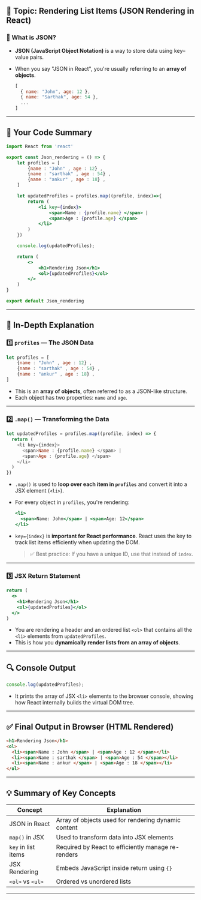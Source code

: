 
## 📘 Topic: Rendering List Items (JSON Rendering in React)

### 🔸 What is JSON?

* **JSON (JavaScript Object Notation)** is a way to store data using key–value pairs.
* When you say "JSON in React", you're usually referring to an **array of objects**.

  ```js
  [
    { name: "John", age: 12 },
    { name: "Sarthak", age: 54 },
    ...
  ]
  ```

---

## 🔹 Your Code Summary

```jsx
import React from 'react'

export const Json_rendering = () => {
    let profiles = [
        {name : "John" , age : 12} ,
        {name : "sarthak" , age : 54} ,
        {name : "ankur" , age : 18} ,
    ]

    let updatedProfiles = profiles.map((profile, index)=>{
        return (
            <li key={index}>
                <span>Name : {profile.name} </span> | 
                <span>Age : {profile.age} </span>
            </li>
        )
    })

    console.log(updatedProfiles);

    return (
        <>
            <h1>Rendering Json</h1>
            <ol>{updatedProfiles}</ol>
        </>
    )
}

export default Json_rendering
```

---

## 🧠 In-Depth Explanation

### 1️⃣ `profiles` — The JSON Data

```js
let profiles = [
    {name : "John" , age : 12} ,
    {name : "sarthak" , age : 54} ,
    {name : "ankur" , age : 18} ,
]
```

* This is an **array of objects**, often referred to as a JSON-like structure.
* Each object has two properties: `name` and `age`.

---

### 2️⃣ `.map()` — Transforming the Data

```js
let updatedProfiles = profiles.map((profile, index) => {
  return (
    <li key={index}>
      <span>Name : {profile.name} </span> | 
      <span>Age : {profile.age} </span>
    </li>
  )
})
```

* `.map()` is used to **loop over each item in `profiles`** and convert it into a JSX element (`<li>`).
* For every object in `profiles`, you're rendering:

  ```jsx
  <li>
    <span>Name: John</span> | <span>Age: 12</span>
  </li>
  ```
* `key={index}` is **important for React performance**. React uses the key to track list items efficiently when updating the DOM.

  > ✅ Best practice: If you have a unique ID, use that instead of `index`.

---

### 3️⃣ JSX Return Statement

```jsx
return (
  <>
    <h1>Rendering Json</h1>
    <ol>{updatedProfiles}</ol>
  </>
)
```

* You are rendering a header and an ordered list `<ol>` that contains all the `<li>` elements from `updatedProfiles`.
* This is how you **dynamically render lists from an array of objects**.

---

## 🔍 Console Output

```js
console.log(updatedProfiles);
```

* It prints the array of JSX `<li>` elements to the browser console, showing how React internally builds the virtual DOM tree.

---

## ✅ Final Output in Browser (HTML Rendered)

```html
<h1>Rendering Json</h1>
<ol>
  <li><span>Name : John </span> | <span>Age : 12 </span></li>
  <li><span>Name : sarthak </span> | <span>Age : 54 </span></li>
  <li><span>Name : ankur </span> | <span>Age : 18 </span></li>
</ol>
```

---

## 💡 Summary of Key Concepts

| Concept             | Explanation                                         |
| ------------------- | --------------------------------------------------- |
| JSON in React       | Array of objects used for rendering dynamic content |
| `map()` in JSX      | Used to transform data into JSX elements            |
| `key` in list items | Required by React to efficiently manage re-renders  |
| JSX Rendering       | Embeds JavaScript inside return using `{}`          |
| `<ol>` vs `<ul>`    | Ordered vs unordered lists                          |

---